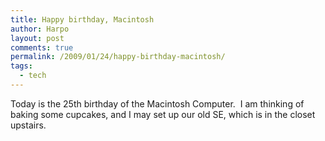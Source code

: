 ```yaml
---
title: Happy birthday, Macintosh
author: Harpo
layout: post
comments: true
permalink: /2009/01/24/happy-birthday-macintosh/
tags:
  - tech
---
```

Today is the 25th birthday of the Macintosh Computer.  I am thinking of baking some cupcakes, and I may set up our old SE, which is in the closet upstairs.